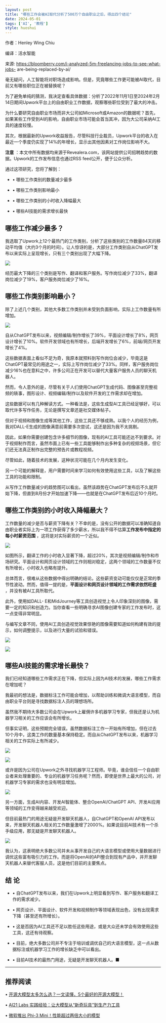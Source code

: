 ```yaml
---
layout: post
title: "哪些工作会被AI取代分析了500万个自由职业之后，得出四个结论"
date: 2024-05-01
tags: ['AI', '教程']
style: huoshui
---
```


作者：Henley Wing Chiu  

编译：活水智能

来源: https://bloomberry.com/i-analyzed-5m-freelancing-jobs-to-see-what-jobs-
are-being-replaced-by-ai/

毫无疑问，人工智能将对职场造成影响。但是，究竟哪些工作更可能被AI取代，目前又有哪些职位正在被替换呢？

为了避免单纯的猜测，我决定查看具体数据：分析了2022年11月1日至2024年2月14日期间Upwork平台上的自由职业工作数据，观察哪些职位受到了最大的冲击。

为什么要研究自由职业市场而非大公司如Microsoft或Amazon的数据呢？首先，如果某些工作受到AI的影响，自由职业市场可能会首当其冲，因为大公司采纳AI工具的速度较慢。  

其次，根据最新的Upwork收益报告，尽管科技行业裁员，Upwork平台的收入在最近一个季度仍实现了14%的年增长，显示出其他因素对工作岗位影响不大。

**注意** ：本文中所有数据均来源于Revealera.com，该网站提供公司招聘趋势的数据。Upwork的工作发布信息也通过RSS
feed公开，便于公众分析。

通过这项研究，您将了解到：

  * • 哪些工作类别的数量减少最多

  * • 哪些工作类别影响最小

  * • 哪些工作类别的小时收入降幅最大

  * • 哪些AI技能的需求增长最快

  

## 哪些工作减少最多？

我选取了Upwork上12个最热门的工作类别，分析了这些类别的工作数量84天的移动平均值（大约3个月的时间）。让人惊讶的是，大部分工作类别自从ChatGPT发布以来实际上呈现增长，只有三个类别出现了大幅下降。

![](/assets/images/23d0f560434045f080fe2d4618d9848c.png)

经历最大下降的三个类别是写作、翻译和客户服务。写作岗位减少了33%，翻译岗位减少了19%，客户服务岗位减少了16%。

  

## 哪些工作类别影响最小？

除了上述几个类别，其他大多数工作类别并未受到负面影响，实际上工作数量有所增加。

![](/assets/images/59ab48560d0f46ce94ec1e840e0cdc2a.png)

自从ChatGPT发布以来，视频编辑/制作增长了39%，平面设计增长了8%，网页设计增长了10%。软件开发领域也有所增长，后端开发增长了6%，前端/网页开发增长了4%。

这些数据表面上看似不足为奇，我原本就预料到写作岗位会减少，毕竟这是ChatGPT最常见的用途之一，实际上写作岗位减少了33%。同样，客户服务岗位减少16%也在意料之中，许多公司正在开发可以替代大量客户服务人员的聊天机器人。

然而，令人意外的是，尽管有关于人们使用ChatGPT生成代码、图像甚至完整视频的轶事，图形设计、视频编辑/制作以及软件开发的工作需求却在增加。

这些数据可以有几种解读方式。一种看法是，这些生成型AI工具已经足够好，可以取代许多写作任务，无论是撰写文章还是社交媒体帖子。

但对于视频和图像生成等其他工作，这些工具还不够成熟。以我个人的经历为例，我对DALL-E生成的图像满意前需要多次尝试，这还是因为我不太挑剔。

因此，如果你需要创建包含许多细节的图像，现有的AI工具可能还达不到要求。对于视频制作而言，虽然市面上已有一些工具能够制作出多种复杂的视频场景，但它们还无法真正制作出完整的预告片或教程视频。

尽管如此，随着技术的发展，这种状况可能在几个月内发生变化。

另一个可能的解释是，用户需要时间来学习如何有效使用这些工具，以及了解这些工具的功能和限制。

从写作工作数量减少的趋势图可以看出，虽然该趋势在ChatGPT发布后不久就开始下降，但直到8月份才开始加速下降——也就是在ChatGPT发布后近10个月时。

  

## 哪些工作类别的小时收入降幅最大？

工作数量的减少是否与薪资下降有关？不幸的是，没有公开的数据可以准确知道自由职业者实际上为一项工作获得了多少薪水，所以我不得不估算**工作发布中指定的每小时薪资范围**
，这将是对实际薪资的一个近似。

![](/assets/images/9e285f9bbd9c40248bd0414df7bcfd15.png)

如图所示，翻译工作的小时收入显著下降，超过20%，其次是视频编辑/制作和市场研究。平面设计和网页设计领域的工作则相对稳定，这两个领域的工作数量不仅有所增长，小时收入也略有提升。

总体而言，很难从这些数据中得出明确的结论。这些薪资变动可能仅仅是正常的季节性波动。然而，值得一提的是，**平面设计和网页设计领域的工作需求依然旺盛**
，并没有被AI工具所取代。

此外，使用如DALL-
E和MidJourney等工具创造视觉上令人印象深刻的图像，需要一定的知识和创造力。当你查看一些明确寻求AI图像创建专家的工作发布时，这一点变得非常明显。

与编写文章不同，使用AI工具创造视觉效果惊艳的图像需要知道如何构建有效的提示，如何调整提示，以及进行大量的试验和错误。

![](/assets/images/155d5c6353e34ed993c5c040dcbc759d.png)

![](/assets/images/dd1c1abe04c8482f989512ada089e6ba.png)

## 哪些AI技能的需求增长最快？

我们已经知道哪些工作需求正在下降，但实际上因为AI技术的发展，哪些工作需求在增加呢？

我最初的想法是，数据标注工作可能会增加，以帮助训练和微调大语言模型，而自由职业平台则是寻找数据标注人员的理想场所。

虽然我不期待大多数公司会在Upwork上雇佣许多机器学习专家，但我还是认为机器学习相关的工作应该会有所增长。

但事实证明，这些预期完全错误。虽然数据标注工作一开始有所增加，但在过去10个月中，这类工作的数量基本保持稳定。而自从ChatGPT发布以来，机器学习相关的工作实际上有所减少。

![](/assets/images/55054c4c902b45038dae858b1079344e.png)

![](/assets/images/4c192fdca3774243963d41469b63750f.png)

或许是因为公司在Upwork之外寻找机器学习工程师。毕竟，谁会信任一个自由职业者来处理重要的、专业的机器学习任务呢？然而，即使是世界上最大的公司，对机器学习专家的需求也没有明显增加。

![](/assets/images/ffd11e09d0ae472da74753d0bed4d785.png)

另一方面，生成AI内容、开发AI智能体、整合OpenAI/ChatGPT API、开发AI应用等领域的工作变得越来越受欢迎。

但目前最热门的用途无疑是开发聊天机器人，自ChatGPT和OpenAI
API发布以来，开发聊天机器人相关的工作数量激增了2000%。如果说目前AI技术有一个杀手级应用，那无疑是开发聊天机器人。

![](/assets/images/2e8bc6372c3a4c1e9503d1641878112a.jpg)

我认为，这表明绝大多数公司并未从事开发自己的大语言模型或使用大量数据进行调优这些富有吸引力的工作。而是将OpenAI的API整合到现有产品中，并开发聊天机器人来替代客服人员，这是他们目前的主要焦点。

## 结 论

  * • 自ChatGPT发布以来，我们在Upwork上明显看到写作、客户服务和翻译工作的需求减少。

  * • 网页设计、平面设计、软件开发和视频制作等领域表现出色，没有出现需求下降（甚至还有所增长）。

  * • 这是否因为AI工具还不足以胜任这些用途，或是大众还未学会有效使用这些工具，这还有待观察。

  * • 目前，绝大多数公司并不专注于培训或调优自己的大语言模型，这一点从数据标注或机器学习工作的增长缺乏中可以看出。

  * • 目前AI技术的最热门用途，无疑是开发聊天机器人。**■**

  

* * *

  

## 推荐阅读

  • [开源大模型太多怎么选？一文读懂，5个最好的开源大模型！](https://mp.weixin.qq.com/s?__biz=Mzk0OTY0NzM1Ng==&mid=2247485169&idx=1&sn=cd8f4d1be87702fdec14dfea200bd824&scene=21#wechat_redirect "开源大模型太多怎么选？一文读懂，5个最好的开源大模型！")

  • [AI21 Labs 实践经验：让大模型从“新奇玩具”到生产力工具](https://mp.weixin.qq.com/s?__biz=Mzk0OTY0NzM1Ng==&mid=2247485147&idx=1&sn=0028ada5db0a1dfd8b2dafa9616bee4d&scene=21#wechat_redirect "AI21 Labs 实践经验：让大模型从“新奇玩具”到生产力工具")

  • [微软推出 Phi-3 Mini！性能超过两倍大小的模型](https://mp.weixin.qq.com/s?__biz=Mzk0OTY0NzM1Ng==&mid=2247485168&idx=1&sn=e5dc118ed7d30c02ddc1b85ce9e59d86&scene=21#wechat_redirect "微软推出 Phi-3 Mini！性能超过两倍大小的模型")

